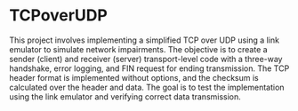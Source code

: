 # TCPoverUDP

This project involves implementing a simplified TCP over UDP using a link emulator to simulate network impairments. The objective is to create a sender (client) and receiver (server) transport-level code with a three-way handshake, error logging, and FIN request for ending transmission. The TCP header format is implemented without options, and the checksum is calculated over the header and data. The goal is to test the implementation using the link emulator and verifying correct data transmission.
